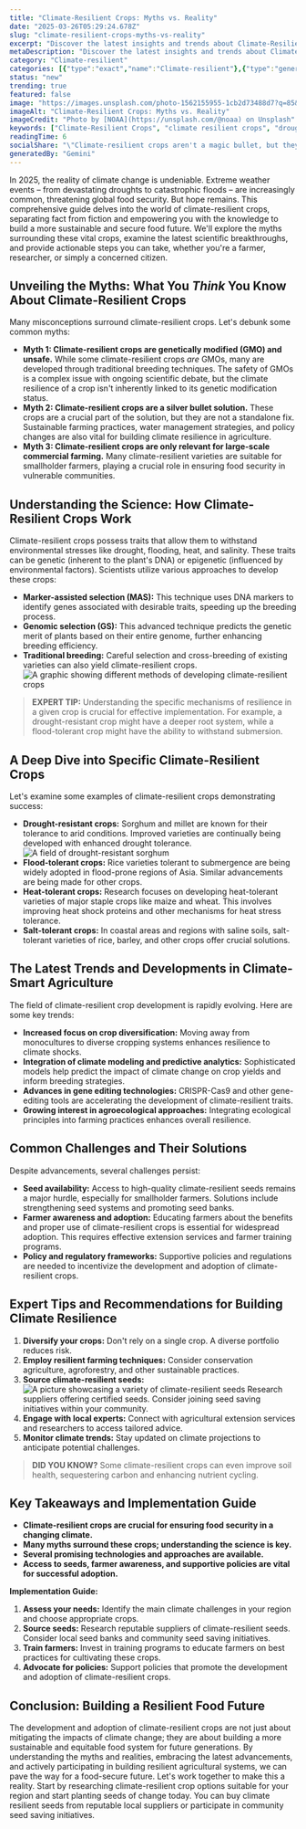 ```yaml
---
title: "Climate-Resilient Crops: Myths vs. Reality"
date: "2025-03-26T05:29:24.678Z"
slug: "climate-resilient-crops-myths-vs-reality"
excerpt: "Discover the latest insights and trends about Climate-Resilient Crops. This comprehensive guide covers everything you need to know about Climate-Resilient Crops in 2025."
metaDescription: "Discover the latest insights and trends about Climate-Resilient Crops. This comprehensive guide covers everything you need to know about Climate-Resilient ..."
category: "Climate-resilient"
categories: [{"type":"exact","name":"Climate-resilient"},{"type":"general","name":"Agriculture"},{"type":"medium","name":"Crop Breeding"},{"type":"specific","name":"Genetic Engineering"},{"type":"niche","name":"Gene Editing"}]
status: "new"
trending: true
featured: false
image: "https://images.unsplash.com/photo-1562155955-1cb2d73488d7?q=85&w=1200&fit=max&fm=webp&auto=compress"
imageAlt: "Climate-Resilient Crops: Myths vs. Reality"
imageCredit: "Photo by [NOAA](https://unsplash.com/@noaa) on Unsplash"
keywords: ["Climate-Resilient Crops", "climate resilient crops", "drought resistant crops", "flood tolerant crops", "climate change agriculture", "resilient farming techniques", "buy climate resilient seeds", "climate smart agriculture", "best drought tolerant crops", "heat tolerant crops for sale"]
readingTime: 6
socialShare: "\"Climate-resilient crops aren't a magic bullet, but they're a vital tool in our fight against climate change and ensuring food security.  The future of food depends on our choices today.\""
generatedBy: "Gemini"
---
```




In 2025, the reality of climate change is undeniable.  Extreme weather events – from devastating droughts to catastrophic floods – are increasingly common, threatening global food security.  But hope remains.  This comprehensive guide delves into the world of climate-resilient crops, separating fact from fiction and empowering you with the knowledge to build a more sustainable and secure food future.  We'll explore the myths surrounding these vital crops, examine the latest scientific breakthroughs, and provide actionable steps you can take, whether you're a farmer, researcher, or simply a concerned citizen.

## Unveiling the Myths: What You *Think* You Know About Climate-Resilient Crops

Many misconceptions surround climate-resilient crops.  Let's debunk some common myths:

* **Myth 1: Climate-resilient crops are genetically modified (GMO) and unsafe.**  While some climate-resilient crops *are* GMOs, many are developed through traditional breeding techniques.  The safety of GMOs is a complex issue with ongoing scientific debate, but the climate resilience of a crop isn't inherently linked to its genetic modification status.
* **Myth 2: Climate-resilient crops are a silver bullet solution.**  These crops are a crucial part of the solution, but they are not a standalone fix.  Sustainable farming practices, water management strategies, and policy changes are also vital for building climate resilience in agriculture.
* **Myth 3: Climate-resilient crops are only relevant for large-scale commercial farming.**  Many climate-resilient varieties are suitable for smallholder farmers, playing a crucial role in ensuring food security in vulnerable communities.

## Understanding the Science: How Climate-Resilient Crops Work

Climate-resilient crops possess traits that allow them to withstand environmental stresses like drought, flooding, heat, and salinity. These traits can be genetic (inherent to the plant's DNA) or epigenetic (influenced by environmental factors).  Scientists utilize various approaches to develop these crops:

* **Marker-assisted selection (MAS):** This technique uses DNA markers to identify genes associated with desirable traits, speeding up the breeding process.
* **Genomic selection (GS):** This advanced technique predicts the genetic merit of plants based on their entire genome, further enhancing breeding efficiency.
* **Traditional breeding:**  Careful selection and cross-breeding of existing varieties can also yield climate-resilient crops.
![A graphic showing different methods of developing climate-resilient crops](https://images.unsplash.com/photo-1552799446-159ba9523315?q=85&w=1200&fit=max&fm=webp&auto=compress)

> **EXPERT TIP:**  Understanding the specific mechanisms of resilience in a given crop is crucial for effective implementation.  For example, a drought-resistant crop might have a deeper root system, while a flood-tolerant crop might have the ability to withstand submersion.

##  A Deep Dive into Specific Climate-Resilient Crops

Let's examine some examples of climate-resilient crops demonstrating success:

* **Drought-resistant crops:**  Sorghum and millet are known for their tolerance to arid conditions.  Improved varieties are continually being developed with enhanced drought tolerance.  ![A field of drought-resistant sorghum](https://images.unsplash.com/photo-1562155955-1cb2d73488d7?q=85&w=1200&fit=max&fm=webp&auto=compress)
* **Flood-tolerant crops:**  Rice varieties tolerant to submergence are being widely adopted in flood-prone regions of Asia.  Similar advancements are being made for other crops.
* **Heat-tolerant crops:**  Research focuses on developing heat-tolerant varieties of major staple crops like maize and wheat.  This involves improving heat shock proteins and other mechanisms for heat stress tolerance.
* **Salt-tolerant crops:**  In coastal areas and regions with saline soils, salt-tolerant varieties of rice, barley, and other crops offer crucial solutions.

##  The Latest Trends and Developments in Climate-Smart Agriculture

The field of climate-resilient crop development is rapidly evolving.  Here are some key trends:

* **Increased focus on crop diversification:**  Moving away from monocultures to diverse cropping systems enhances resilience to climate shocks.
* **Integration of climate modeling and predictive analytics:**  Sophisticated models help predict the impact of climate change on crop yields and inform breeding strategies.
* **Advances in gene editing technologies:**  CRISPR-Cas9 and other gene-editing tools are accelerating the development of climate-resilient traits.
* **Growing interest in agroecological approaches:**  Integrating ecological principles into farming practices enhances overall resilience.

##  Common Challenges and Their Solutions

Despite advancements, several challenges persist:

* **Seed availability:**  Access to high-quality climate-resilient seeds remains a major hurdle, especially for smallholder farmers.  Solutions include strengthening seed systems and promoting seed banks.
* **Farmer awareness and adoption:**  Educating farmers about the benefits and proper use of climate-resilient crops is essential for widespread adoption.  This requires effective extension services and farmer training programs.
* **Policy and regulatory frameworks:**  Supportive policies and regulations are needed to incentivize the development and adoption of climate-resilient crops.

## Expert Tips and Recommendations for Building Climate Resilience

1.  **Diversify your crops:**  Don't rely on a single crop.  A diverse portfolio reduces risk.
2.  **Employ resilient farming techniques:**  Consider conservation agriculture, agroforestry, and other sustainable practices.
3.  **Source climate-resilient seeds:**  ![A picture showcasing a variety of climate-resilient seeds](https://images.unsplash.com/photo-1579003593419-98f949b9398f?q=85&w=1200&fit=max&fm=webp&auto=compress) Research suppliers offering certified seeds.  Consider joining seed saving initiatives within your community.
4.  **Engage with local experts:**  Connect with agricultural extension services and researchers to access tailored advice.
5.  **Monitor climate trends:**  Stay updated on climate projections to anticipate potential challenges.

> **DID YOU KNOW?** Some climate-resilient crops can even improve soil health, sequestering carbon and enhancing nutrient cycling.

##  Key Takeaways and Implementation Guide

* **Climate-resilient crops are crucial for ensuring food security in a changing climate.**
* **Many myths surround these crops; understanding the science is key.**
* **Several promising technologies and approaches are available.**
* **Access to seeds, farmer awareness, and supportive policies are vital for successful adoption.**

**Implementation Guide:**

1. **Assess your needs:** Identify the main climate challenges in your region and choose appropriate crops.
2. **Source seeds:**  Research reputable suppliers of climate-resilient seeds.  Consider local seed banks and community seed saving initiatives.
3. **Train farmers:**  Invest in training programs to educate farmers on best practices for cultivating these crops.
4. **Advocate for policies:**  Support policies that promote the development and adoption of climate-resilient crops.

## Conclusion:  Building a Resilient Food Future

The development and adoption of climate-resilient crops are not just about mitigating the impacts of climate change; they are about building a more sustainable and equitable food system for future generations.  By understanding the myths and realities, embracing the latest advancements, and actively participating in building resilient agricultural systems, we can pave the way for a food-secure future.  Let's work together to make this a reality.  Start by researching climate-resilient crop options suitable for your region and start planting seeds of change today.  You can buy climate resilient seeds from reputable local suppliers or participate in community seed saving initiatives.

